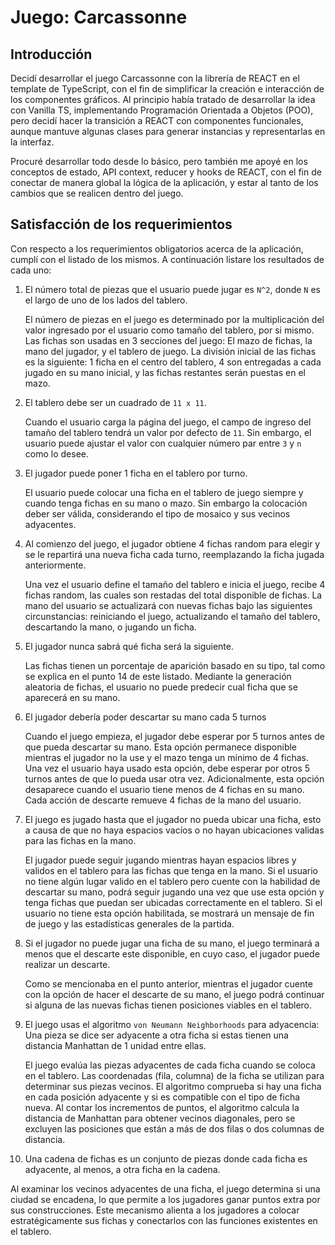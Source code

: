 # Juego: Carcassonne

## Introducción

Decidí desarrollar el juego Carcassonne con la librería de REACT en el template de TypeScript, con el fin de simplificar la creación e interacción de los componentes gráficos. Al principio había tratado de desarrollar la idea con Vanilla TS, implementando Programación Orientada a Objetos (POO), pero decidí hacer la transición a REACT con componentes funcionales, aunque mantuve algunas clases para generar instancias y representarlas en la interfaz.

Procuré desarrollar todo desde lo básico, pero también me apoyé en los conceptos de estado, API context, reducer y hooks de REACT, con el fin de conectar de manera global la lógica de la aplicación, y estar al tanto de los cambios que se realicen dentro del juego.

## Satisfacción de los requerimientos

Con respecto a los requerimientos obligatorios acerca de la aplicación, cumplí con el listado de los mismos. A continuación listare los resultados de cada uno:

1. El número total de piezas que el usuario puede jugar es `N^2`, donde `N` es el largo de uno de los lados del tablero.

   El número de piezas en el juego es determinado por la multiplicación del valor ingresado por el usuario como tamaño del tablero, por si mismo. Las fichas son usadas en 3 secciones del juego: El mazo de fichas, la mano del jugador, y el tablero de juego. La división inicial de las fichas es la siguiente: 1 ficha en el centro del tablero, 4 son entregadas a cada jugado en su mano inicial, y las fichas restantes serán puestas en el mazo.

2. El tablero debe ser un cuadrado de `11 x 11`.

   Cuando el usuario carga la página del juego, el campo de ingreso del tamaño del tablero tendrá un valor por defecto de `11`. Sin embargo, el usuario puede ajustar el valor con cualquier número par entre `3` y `n` como lo desee.

3. El jugador puede poner 1 ficha en el tablero por turno.

   El usuario puede colocar una ficha en el tablero de juego siempre y cuando tenga fichas en su mano o mazo. Sin embargo la colocación deber ser válida, considerando el tipo de mosaico y sus vecinos adyacentes.

4. Al comienzo del juego, el jugador obtiene 4 fichas random para elegir y se le repartirá una nueva ficha cada turno, reemplazando la ficha jugada anteriormente.

   Una vez el usuario define el tamaño del tablero e inicia el juego, recibe 4 fichas random, las cuales son restadas del total disponible de fichas. La mano del usuario se actualizará con nuevas fichas bajo las siguientes circunstancias: reiniciando el juego, actualizando el tamaño del tablero, descartando la mano, o jugando un ficha.

5. El jugador nunca sabrá qué ficha será la siguiente.

   Las fichas tienen un porcentaje de aparición basado en su tipo, tal como se explica en el punto 14 de este listado. Mediante la generación aleatoria de fichas, el usuario no puede predecir cual ficha que se aparecerá en su mano.

6. El jugador debería poder descartar su mano cada 5 turnos

   Cuando el juego empieza, el jugador debe esperar por 5 turnos antes de que pueda descartar su mano. Esta opción permanece disponible mientras el jugador no la use y el mazo tenga un mínimo de 4 fichas. Una vez el usuario haya usado esta opción, debe esperar por otros 5 turnos antes de que lo pueda usar otra vez. Adicionalmente, esta opción desaparece cuando el usuario tiene menos de 4 fichas en su mano. Cada acción de descarte remueve 4 fichas de la mano del usuario.

7. El juego es jugado hasta que el jugador no pueda ubicar una ficha, esto a causa de que no haya espacios vacíos o no hayan ubicaciones validas para las fichas en la mano.

   El jugador puede seguir jugando mientras hayan espacios libres y validos en el tablero para las fichas que tenga en la mano. Si el usuario no tiene algún lugar valido en el tablero pero cuente con la habilidad de descartar su mano, podrá seguir jugando una vez que use esta opción y tenga fichas que puedan ser ubicadas correctamente en el tablero. Si el usuario no tiene esta opción habilitada, se mostrará un mensaje de fin de juego y las estadísticas generales de la partida.

8. Si el jugador no puede jugar una ficha de su mano, el juego terminará a menos que el descarte este disponible, en cuyo caso, el jugador puede realizar un descarte.

   Como se mencionaba en el punto anterior, mientras el jugador cuente con la opción de hacer el descarte de su mano, el juego podrá continuar si alguna de las nuevas fichas tienen posiciones viables en el tablero.

9. El juego usas el algoritmo `von Neumann Neighborhoods` para adyacencia: Una pieza se dice ser adyacente a otra ficha si estas tienen una distancia Manhattan de 1 unidad entre ellas.

   El juego evalúa las piezas adyacentes de cada ficha cuando se coloca en el tablero. Las coordenadas (fila, columna) de la ficha se utilizan para determinar sus piezas vecinos. El algoritmo comprueba si hay una ficha en cada posición adyacente y si es compatible con el tipo de ficha nueva. Al contar los incrementos de puntos, el algoritmo calcula la distancia de Manhattan para obtener vecinos diagonales, pero se excluyen las posiciones que están a más de dos filas o dos columnas de distancia.

10. Una cadena de fichas es un conjunto de piezas donde cada ficha es adyacente, al menos, a otra ficha en la cadena.

   Al examinar los vecinos adyacentes de una ficha, el juego determina si una ciudad se encadena, lo que permite a los jugadores ganar puntos extra por sus construcciones. Este mecanismo alienta a los jugadores a colocar estratégicamente sus fichas y conectarlos con las funciones existentes en el tablero.

